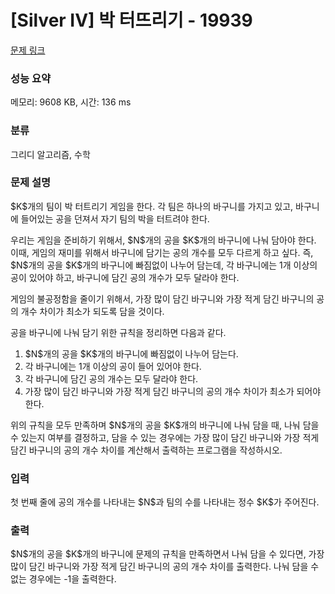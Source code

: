 # [Silver IV] 박 터뜨리기 - 19939 

[문제 링크](https://www.acmicpc.net/problem/19939) 

### 성능 요약

메모리: 9608 KB, 시간: 136 ms

### 분류

그리디 알고리즘, 수학

### 문제 설명

<p>$K$개의 팀이 박 터트리기 게임을 한다. 각 팀은 하나의 바구니를 가지고 있고, 바구니에 들어있는 공을 던져서 자기 팀의 박을 터트려야 한다.</p>

<p>우리는 게임을 준비하기 위해서, $N$개의 공을 $K$개의 바구니에 나눠 담아야 한다. 이때, 게임의 재미를 위해서 바구니에 담기는 공의 개수를 모두 다르게 하고 싶다. 즉, $N$개의 공을 $K$개의 바구니에 빠짐없이 나누어 담는데, 각 바구니에는 1개 이상의 공이 있어야 하고, 바구니에 담긴 공의 개수가 모두 달라야 한다.</p>

<p>게임의 불공정함을 줄이기 위해서, 가장 많이 담긴 바구니와 가장 적게 담긴 바구니의 공의 개수 차이가 최소가 되도록 담을 것이다.</p>

<p>공을 바구니에 나눠 담기 위한 규칙을 정리하면 다음과 같다.</p>

<ol>
	<li>$N$개의 공을 $K$개의 바구니에 빠짐없이 나누어 담는다.</li>
	<li>각 바구니에는 1개 이상의 공이 들어 있어야 한다.</li>
	<li>각 바구니에 담긴 공의 개수는 모두 달라야 한다.</li>
	<li>가장 많이 담긴 바구니와 가장 적게 담긴 바구니의 공의 개수 차이가 최소가 되어야 한다.</li>
</ol>

<p>위의 규칙을 모두 만족하며 $N$개의 공을 $K$개의 바구니에 나눠 담을 때, 나눠 담을 수 있는지 여부를 결정하고, 담을 수 있는 경우에는 가장 많이 담긴 바구니와 가장 적게 담긴 바구니의 공의 개수 차이를 계산해서 출력하는 프로그램을 작성하시오.</p>

### 입력 

 <p>첫 번째 줄에 공의 개수를 나타내는 $N$과 팀의 수를 나타내는 정수 $K$가 주어진다.</p>

### 출력 

 <p>$N$개의 공을 $K$개의 바구니에 문제의 규칙을 만족하면서 나눠 담을 수 있다면, 가장 많이 담긴 바구니와 가장 적게 담긴 바구니의 공의 개수 차이를 출력한다. 나눠 담을 수 없는 경우에는 -1을 출력한다.</p>

